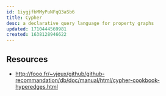```yaml
---
id: 1iygjfbMMyPuNFqQ3aSb6
title: Cypher
desc: a declarative query language for property graphs
updated: 1710444569981
created: 1638128946622
---
```


## Resources

- http://fooo.fr/~vjeux/github/github-recommandation/db/doc/manual/html/cypher-cookbook-hyperedges.html


